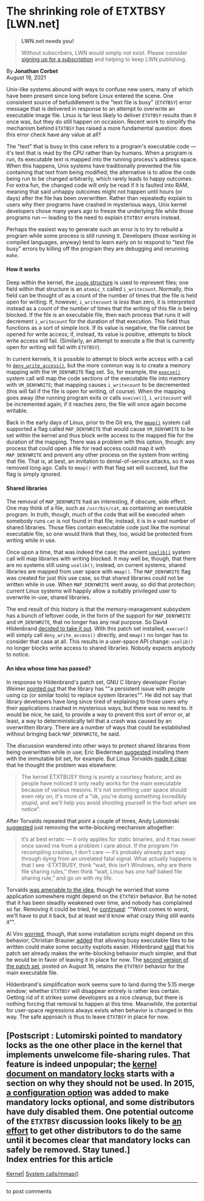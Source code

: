 # The shrinking role of ETXTBSY [LWN.net]

> **LWN.net needs you!**
> 
> Without subscribers, LWN would simply not exist. Please consider [signing up for a subscription](/Promo/nst-nag2/subscribe) and helping to keep LWN publishing. 

By **Jonathan Corbet**  
August 19, 2021 

Unix-like systems abound with ways to confuse new users, many of which have been present since long before Linux entered the scene. One consistent source of befuddlement is the "text file is busy" (`ETXTBSY`) error message that is delivered in response to an attempt to overwrite an executable image file. Linux is far less likely to deliver `ETXTBSY` results than it once was, but they do still happen on occasion. Recent work to simplify the mechanism behind `ETXTBSY` has raised a more fundamental question: does this error check have any value at all? 

The "text" that is busy in this case refers to a program's executable code — it's text that is read by the CPU rather than by humans. When a program is run, its executable text is mapped into the running process's address space. When this happens, Unix systems have traditionally prevented the file containing that text from being modified; the alternative is to allow the code being run to be changed arbitrarily, which rarely leads to happy outcomes. For extra fun, the changed code will only be read if it is faulted into RAM, meaning that said unhappy outcomes might not happen until hours (or days) after the file has been overwritten. Rather than repeatedly explain to users why their programs have crashed in mysterious ways, Unix kernel developers chose many years ago to freeze the underlying file while those programs run — leading to the need to explain `ETXTBSY` errors instead. 

Perhaps the easiest way to generate such an error is to try to rebuild a program while some process is still running it. Developers (those working in compiled languages, anyway) tend to learn early on to respond to "text file busy" errors by killing off the program they are debugging and rerunning `make`. 

#### How it works

Deep within the kernel, the [`inode` structure](https://elixir.bootlin.com/linux/v5.13.10/source/include/linux/fs.h#L606) is used to represent files; one field within that structure is an `atomic_t` called `i_writecount`. Normally, this field can be thought of as a count of the number of times that the file is held open for writing. If, however, `i_writecount` is _less_ than zero, it is interpreted instead as a count of the number of times that the writing of this file is being blocked. If the file is an executable file, then each process that runs it will decrement `i_writecount` for the duration of that execution. This field thus functions as a sort of simple lock. If its value is negative, the file cannot be opened for write access; if, instead, its value is positive, attempts to block write access will fail. (Similarly, an attempt to execute a file that is currently open for writing will fail with `ETXTBSY`). 

In current kernels, it is possible to attempt to block write access with a call to [`deny_write_access()`](https://elixir.bootlin.com/linux/v5.13.10/source/include/linux/fs.h#L3072), but the more common way is to create a memory mapping with the `VM_DENYWRITE` flag set. So, for example, the [`execve()`](https://man7.org/linux/man-pages/man2/execve.2.html) system call will map the code sections of the executable file into memory with `VM_DENYWRITE`; that mapping causes `i_writecount` to be decremented (this will fail if the file is open for writing, of course). When the mapping goes away (the running program exits or calls `execve()`), `i_writecount` will be incremented again; if it reaches zero, the file will once again become writable. 

Back in the early days of Linux, prior to the Git era, the [`mmap()`](https://man7.org/linux/man-pages/man2/mmap.2.html) system call supported a flag called `MAP_DENYWRITE` that would cause `VM_DENYWRITE` to be set within the kernel and thus block write access to the mapped file for the duration of the mapping. There was a problem with this option, though: any process that could open a file for read access could map it with `MAP_DENYWRITE` and prevent any other process on the system from writing that file. That is, at best, an invitation to denial-of-service attacks, so it was removed long ago. Calls to `mmap()` with that flag set will succeed, but the flag is simply ignored. 

#### Shared libraries

The removal of `MAP_DENYWRITE` had an interesting, if obscure, side effect. One may think of a file, such as `/usr/bin/cat`, as containing an executable program. In truth, though, much of the code that will be executed when somebody runs `cat` is not found in that file; instead, it is in a vast number of shared libraries. Those files contain executable code just like the nominal executable file, so one would think that they, too, would be protected from writing while in use. 

Once upon a time, that was indeed the case; the ancient [`uselib()`](https://man7.org/linux/man-pages/man2/uselib.2.html) system call will map libraries with writing blocked. It may well be, though, that there are no systems still using `uselib()`; instead, on current systems, shared libraries are mapped from user space with `mmap()`. The `MAP_DENYWRITE` flag was created for just this use case, so that shared libraries could not be written while in use. When `MAP_DENYWRITE` went away, so did that protection; current Linux systems will happily allow a suitably privileged user to overwrite in-use, shared libraries. 

The end result of this history is that the memory-management subsystem has a bunch of leftover code, in the form of the support for `MAP_DENYWRITE` and `VM_DENYWRITE`, that no longer has any real purpose. So David Hildenbrand [decided to take it out](/ml/linux-kernel/20210812084348.6521-1-david@redhat.com/). With this patch set installed, `execve()` will simply call `deny_write_access()` directly, and `mmap()` no longer has to consider that case at all. This results in a user-space API change: `uselib()` no longer blocks write access to shared libraries. Nobody expects anybody to notice. 

#### An idea whose time has passed?

In response to Hildenbrand's patch set, GNU C library developer Florian Weimer [pointed out](/ml/linux-kernel/87r1eyg8h6.fsf@oldenburg.str.redhat.com/) that the library has ""a persistent issue with people using cp (or similar tools) to replace system libraries"". He did not say that library developers have long since tired of explaining to those users why their applications crashed in mysterious ways, but there was no need to. It would be nice, he said, to provide a way to prevent this sort of error or, at least, a way to deterministically tell that a crash was caused by an overwritten library. There are a number of ways that could be established without bringing back `MAP_DENYWRITE`, he said. 

The discussion wandered into other ways to protect shared libraries from being overwritten while in use; Eric Biederman [suggested](/ml/linux-kernel/87o8a2d0wf.fsf@disp2133/) installing them with the immutable bit set, for example. But Linus Torvalds [made it clear](/ml/linux-kernel/CAHk-=wgru1UAm3kAKSOdnbewPXQMOxYkq9PnAsRadAC6pXCCMQ@mail.gmail.com/) that he thought the problem was elsewhere: 

> The kernel ETXTBUSY thing is purely a courtesy feature, and as people have noticed it only really works for the main executable because of various reasons. It's not something user space should even rely on, it's more of a "ok, you're doing something incredibly stupid, and we'll help you avoid shooting yourself in the foot when we notice". 

After Torvalds repeated that point a couple of times, Andy Lutomirski [suggested](/ml/linux-kernel/b629cda1-becd-4725-b16c-13208ff478d3@www.fastmail.com/) just removing the write-blocking mechanism altogether: 

> It’s at best erratic — it only applies for static binaries, and it has never once saved me from a problem I care about. If the program I’m recompiling crashes, I don’t care — it’s probably already part way through dying from an unrelated fatal signal. What actually happens is that I see -ETXTBUSY, think “wait, this isn’t Windows, why are there file sharing rules,” then think “wait, Linux has *one* half baked file sharing rule,” and go on with my life. 

Torvalds [was amenable to the idea](/ml/linux-kernel/CAHk-=wiJ0u33h2CXAO4b271Diik=z4jRt64=Gt6YV2jV4ef27g@mail.gmail.com/), though he worried that some application somewhere might depend on the `ETXTBSY` behavior. But he noted that it has been steadily weakened over time, and nobody has complained so far. Removing it could be tried, he [continued](/ml/linux-kernel/CAHk-=wgi2+OSk2_uYwhL56NGzN8t2To8hm+c0BdBEbuBuzhg6g@mail.gmail.com/): ""Worst comes to worst, we'll have to put it back, but at least we'd know what crazy thing still wants it"". 

Al Viro [worried](/ml/linux-kernel/YRcjCwfHvUZhcKf3@zeniv-ca.linux.org.uk/), though, that some installation scripts might depend on this behavior; Christian Brauner [added](/ml/linux-kernel/20210814075333.7333bxduk4tei57i@wittgenstein/) that allowing busy executable files to be written could make some security exploits easier. Hildenbrand [said](/ml/linux-kernel/f65e3462-a5aa-0c77-494b-916eb832ebe1@redhat.com/) that his patch set already makes the write-blocking behavior much simpler, and that he would be in favor of leaving it in place for now. The [second version of the patch set](/ml/linux-kernel/20210816194840.42769-1-david@redhat.com/), posted on August 16, retains the `ETXTBSY` behavior for the main executable file. 

Hildenbrand's simplification work seems sure to land during the 5.15 merge window; whether `ETXTBSY` will disappear entirely is rather less certain. Getting rid of it strikes some developers as a nice cleanup, but there is nothing forcing that removal to happen at this time. Meanwhile, the potential for user-space regressions always exists when behavior is changed in this way. The safe approach is thus to leave `ETXTBSY` in place for now. 

[**Postscript** : Lutomirski pointed to mandatory locks as the one other place in the kernel that implements unwelcome file-sharing rules. That feature is indeed unpopular; the [kernel document on mandatory locks](https://www.kernel.org/doc/html/latest/filesystems/mandatory-locking.html) starts with a section on why they should not be used. In 2015, [a configuration option](/Articles/667210/) was added to make mandatory locks optional, and some distributors have duly disabled them. One potential outcome of the `ETXTBSY` discussion looks likely to be [an effort](/ml/linux-kernel/87k0kkxbjn.fsf_-_@disp2133/) to get other distributors to do the same until it becomes clear that mandatory locks can safely be removed. Stay tuned.]  
Index entries for this article  
---  
[Kernel](/Kernel/Index)| [System calls/mmap()](/Kernel/Index#System_calls-mmap)  
  


* * *

to post comments 
